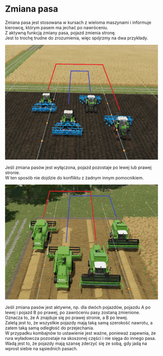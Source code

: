# Zmiana pasa

  
Zmiana pasa jest stosowana w kursach z wieloma maszynami i informuje kierowcę, którym pasem ma jechać po nawróceniu.  
Z aktywną funkcją zmiany pasa, pojazd zmienia stronę.  
Jest to trochę trudne do zrozumienia, więc spójrzmy na dwa przykłady.  


![Image](../assets/images/regularchange_0_0_1020_765.png)

  
Jeśli zmiana pasów jest wyłączona, pojazd pozostaje po lewej lub prawej stronie.  
W ten sposób nie dojdzie do konfliktu z żadnym innym pomocnikiem.  


![Image](../assets/images/symetricchange_0_0_1020_765.png)

  
Jeśli zmiana pasów jest aktywne, np. dla dwóch pojazdów, pojazdu A po lewej i pojazd B po prawej, po zawróceniu pasy zostaną zmienione.  
Oznacza to, że A znajduje się po prawej stronie, a B po lewej.  
Zaletą jest to, że wszystkie pojazdy mają taką samą szerokość nawrotu, a zatem taką samą odległość do przejechania.  
W przypadku kombajnów to ustawienie jest ważne, ponieważ zapewnia, że rura wyładowcza pozostaje na skoszonej części i nie sięga do innego pasa.  
Wadą jest to, że pojazdy mają szansę zderzyć się ze sobą, gdy jadą na wprost siebie na sąsiednich pasach.  


